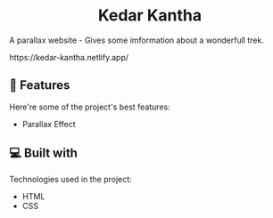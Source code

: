 <h1 align="center" id="title">Kedar Kantha</h1>

<p id="description">A parallax website - Gives some imformation about a wonderfull trek.</p>
<p>https://kedar-kantha.netlify.app/</p>

  
  
<h2>🧐 Features</h2>

Here're some of the project's best features:

*   Parallax Effect

  
  
<h2>💻 Built with</h2>

Technologies used in the project:

*   HTML
*   CSS

